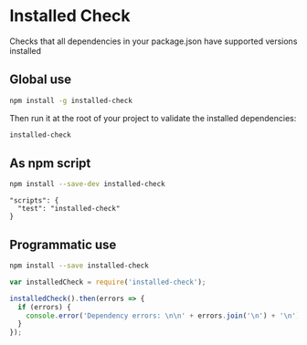 # Installed Check

Checks that all dependencies in your package.json have supported versions installed

## Global use

```bash
npm install -g installed-check
```

Then run it at the root of your project to validate the installed dependencies:

```bash
installed-check
```

## As npm script

```bash
npm install --save-dev installed-check
```

```
"scripts": {
  "test": "installed-check"
}
```

## Programmatic use

```bash
npm install --save installed-check
```

```javascript
var installedCheck = require('installed-check');

installedCheck().then(errors => {
  if (errors) {
    console.error('Dependency errors: \n\n' + errors.join('\n') + '\n');
  }
});
```
